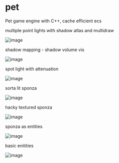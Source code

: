 # pet
Pet game engine with C++, cache efficient ecs

multiple point lights with shadow atlas and multidraw

![image](https://user-images.githubusercontent.com/1905875/90947323-8b806c80-e3fa-11ea-8fc2-f1ccecc5e8ac.png)

shadow mapping - shadow volume vis

![image](https://user-images.githubusercontent.com/1905875/81126434-dedcb680-8f00-11ea-971e-88c9326f0600.png)

spot light with attenuation

![image](https://user-images.githubusercontent.com/1905875/77820248-dc3fa380-70ae-11ea-835f-a528fde35eca.png)

sorta lit sponza

![image](https://user-images.githubusercontent.com/1905875/77819117-6a635c00-70a6-11ea-9023-85c5eaf35053.png)

hacky textured sponza

![image](https://user-images.githubusercontent.com/1905875/76677840-fd799d80-65a0-11ea-8510-9bdb57204a98.png)

sponza as entities

![image](https://user-images.githubusercontent.com/1905875/76593531-91296c00-64c4-11ea-9909-22b8c6eebbbf.png)

basic enitities

![image](https://user-images.githubusercontent.com/1905875/76050328-ac2c3700-5f2c-11ea-9e70-77b60e7c9622.png)
